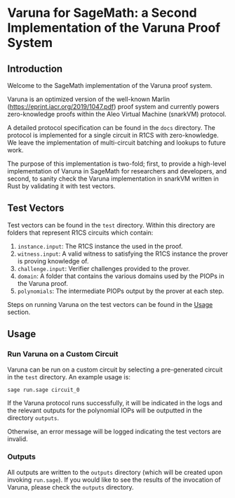 # Varuna for SageMath: a Second Implementation of the Varuna Proof System

## Introduction
Welcome to the SageMath implementation of the Varuna proof system. 

Varuna is an optimized version of the well-known Marlin (https://eprint.iacr.org/2019/1047.pdf) proof system and currently powers zero-knowledge proofs within the Aleo Virtual Machine (snarkVM) protocol. 

A detailed protocol specification can be found in the `docs` directory. The protocol is implemented for a single circuit in R1CS with zero-knowledge. We leave the implementation of multi-circuit batching and lookups to future work. 

The purpose of this implementation is two-fold; first, to provide a high-level implementation of Varuna in SageMath for researchers and developers, and second, to sanity check the Varuna implementation in snarkVM written in Rust by validating it with test vectors. 

## Test Vectors
Test vectors can be found in the `test` directory. Within this directory are folders that represent R1CS circuits which 
contain:
1. `instance.input`: The R1CS instance the used in the proof.
2. `witness.input`: A valid witness to satisfying the R1CS instance the prover is proving knowledge of.
3. `challenge.input`: Verifier challenges provided to the prover.
4. `domain`: A folder that contains the various domains used by the PIOPs in the Varuna proof.
5. `polynomials`: The intermediate PIOPs output by the prover at each step.

Steps on running Varuna on the test vectors can be found in the [Usage](#usage) section.

## Usage
### Run Varuna on a Custom Circuit 
Varuna can be run on a custom circuit by selecting a pre-generated circuit in the `test` directory. An example usage is: 
```
sage run.sage circuit_0
```
If the Varuna protocol runs successfully, it will be indicated in the logs and the relevant outputs for the polynomial IOPs will be outputted in the directory `outputs`.

Otherwise, an error message will be logged indicating the test vectors are invalid.


### Outputs

All outputs are written to the `outputs` directory (which will be created upon invoking `run.sage`). 
If you would like to see the results of the invocation of Varuna, please check the `outputs` directory.
